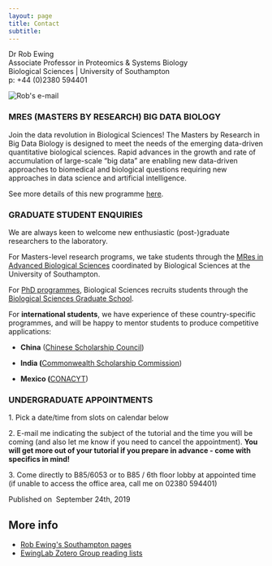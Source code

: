 ```yaml
---
layout: page
title: Contact    
subtitle:
---
```


Dr Rob Ewing  
Associate Professor in Proteomics & Systems Biology  
Biological Sciences | University of Southampton  
p: +44 (0)2380 594401

![Rob's e-mail](http://www.ewinglab.org/data/uploads/rob-contact.gif)

### **MRES (MASTERS BY RESEARCH) BIG DATA BIOLOGY**

Join the data revolution in Biological Sciences! The Masters by Research in Big Data Biology is designed to meet the needs of the emerging data-driven quantitative biological sciences. Rapid advances in the growth and rate of accumulation of large-scale “big data” are enabling new data-driven approaches to biomedical and biological questions requiring new approaches in data science and artificial intelligence.

See more details of this new programme [here](https://www.southampton.ac.uk/courses/big-data-biology-masters-mres).

### **GRADUATE STUDENT ENQUIRIES**

We are always keen to welcome new enthusiastic (post-)graduate researchers to the laboratory.

For Masters-level research programs, we take students through the [MRes in Advanced Biological Sciences](http://www.southampton.ac.uk/biosci/postgraduate/taught_courses/mres-advanced-biological-sciences-degree.page) coordinated by Biological Sciences at the University of Southampton.

For [PhD programmes](http://www.southampton.ac.uk/biosci/postgraduate/research_degrees.page?), Biological Sciences recruits students through the [Biological Sciences Graduate School](http://www.southampton.ac.uk/biosci/postgraduate/index.page).

For **international students**, we have experience of these country-specific programmes, and will be happy to mentor students to produce competitive applications:

*   **China** ([Chinese Scholarship Council](http://en.csc.edu.cn/))

*   **India (**[Commonwealth Scholarship Commission](http://cscuk.dfid.gov.uk/))

*   **Mexico (**[CONACYT](http://www.conacyt.gob.mx))

### **UNDERGRADUATE APPOINTMENTS**

1\. Pick a date/time from slots on calendar below

2\. E-mail me indicating the subject of the tutorial and the time you will be coming (and also let me know if you need to cancel the appointment). **You will get more out of your tutorial if you prepare in advance - come with specifics in mind!**

3\. Come directly to B85/6053 or to B85 / 6th floor lobby at appointed time (if unable to access the office area, call me on 02380 594401)

Published on  September 24th, 2019

More info
---------

*   [Rob Ewing's Southampton pages](http://www.southampton.ac.uk/biosci/about/staff/rme1a11.page)
*   [EwingLab Zotero Group reading lists](http://www.zotero.org/groups/ewinglab)
